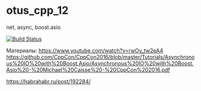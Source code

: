# otus_cpp_12
net, async, boost.asio

[![Build Status](https://travis-ci.org/evgenykol/otus_cpp_12.svg?branch=master)](https://travis-ci.org/evgenykol/otus_cpp_12)

Материалы:
https://www.youtube.com/watch?v=rwOv_tw2eA4
https://github.com/CppCon/CppCon2016/blob/master/Tutorials/Asynchronous%20IO%20with%20Boost.Asio/Asynchronous%20IO%20with%20Boost.Asio%20-%20Michael%20Caisse%20-%20CppCon%202016.pdf
 
https://habrahabr.ru/post/192284/